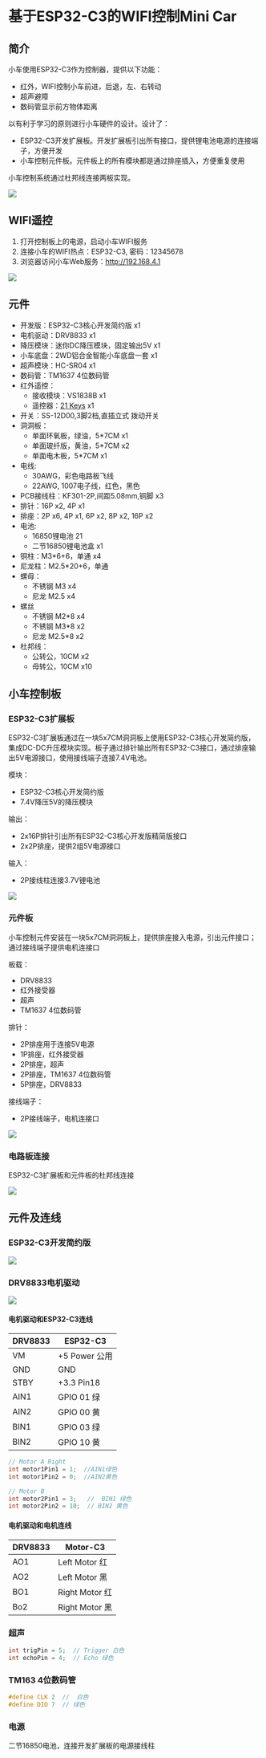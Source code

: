 # 基于ESP32-C3的WIFI控制Mini Car

## 简介

小车使用ESP32-C3作为控制器，提供以下功能：

* 红外，WIFI控制小车前进，后退，左、右转动
* 超声避障
* 数码管显示前方物体距离

以有利于学习的原则进行小车硬件的设计。设计了：

* ESP32-C3开发扩展板。开发扩展板引出所有接口，提供锂电池电源的连接端子，方便开发
* 小车控制元件板。元件板上的所有模块都是通过排座插入，方便重复使用

小车控制系统通过杜邦线连接两板实现。

![](img/mini_car.jpg)

## WIFI遥控

1. 打开控制板上的电源，启动小车WIFI服务
2. 连接小车的WIFI热点：ESP32-C3,  密码：12345678
3. 浏览器访问小车Web服务：http://192.168.4.1

![](img/web.jpg)

## 元件

* 开发版：ESP32-C3核心开发简约版 x1
* 电机驱动：DRV8833 x1
* 降压模块：迷你DC降压模块，固定输出5V x1
* 小车底盘：2WD铝合金智能小车底盘一套 x1
* 超声模块：HC-SR04 x1
* 数码管：TM1637 4位数码管
* 红外遥控：
  * 接收模块：VS1838B x1
  * 遥控器：[21 Keys](https://hobbycomponents.com/wired-wireless/464-low-profile-21-button-infrared-ir-remote)  x1
* 开关：SS-12D00,3脚2档,直插立式 拨动开关
* 洞洞板： 
    * 单面环氧板，绿油，5*7CM x1
    * 单面玻纤版，黄油，5*7CM x2
    * 单面电木板，5*7CM x1
* 电线:  
   * 30AWG，彩色电路板飞线
   * 22AWG, 1007电子线，红色，黑色
* PCB接线柱：KF301-2P,间距5.08mm,铜脚 x3
* 排针：16P  x2, 4P x1
* 排座：2P x6, 4P x1, 6P x2, 8P x2,  16P x2
* 电池:
   * 16850锂电池 21
   * 二节16850锂电池盒 x1
* 铜柱：M3*6+6，单通 x4
* 尼龙柱：M2.5*20+6，单通
* 螺母：
  * 不锈钢 M3  x4 
  *  尼龙 M2.5 x4
* 螺丝
  * 不锈钢 M2*8 x4
  * 不锈钢 M3*8 x2
  * 尼龙 M2.5*8 x2
* 杜邦线：
  * 公转公，10CM x2
  * 母转公，10CM x10

## 小车控制板

### ESP32-C3扩展板

ESP32-C3扩展板通过在一块5x7CM洞洞板上使用ESP32-C3核心开发简约版，集成DC-DC升压模块实现。板子通过排针输出所有ESP32-C3接口，通过排座输出5V电源接口，使用接线端子连接7.4V电池。

模块：
 * ESP32-C3核心开发简约版
 * 7.4V降压5V的降压模块

输出：
  * 2x16P排针引出所有ESP32-C3核心开发版精简版接口
  * 2x2P排座，提供2组5V电源接口 

输入：
  * 2P接线柱连接3.7V锂电池

 ![](img/minicar_board_esp32_c3.jpg)   

### 元件板

小车控制元件安装在一块5x7CM洞洞板上，提供排座接入电源，引出元件接口；通过接线端子提供电机连接口

板载：
  * DRV8833
  * 红外接受器
  * 超声
  * TM1637 4位数码管

排针：
  * 2P排座用于连接5V电源
  * 1P排座，红外接受器
  * 2P排座，超声
  * 2P排座，TM1637 4位数码管
  * 5P排座，DRV8833

接线端子：
  * 2P接线端子，电机连接口

![](img/minicar_board_components.jpg)   

### 电路板连接

ESP32-C3扩展板和元件板的杜邦线连接

![](img/minicar_linked_lines.jpg)

## 元件及连线

### ESP32-C3开发简约版

![](img/esp32-c3.jpg)

### DRV8833电机驱动

![](img/DRV8833_Pinout.jpg)

#### 电机驱动和ESP32-C3连线

| DRV8833      |  ESP32-C3       |  
|--------------|-----------------|
| VM           |  +5 Power  公用 |  
| GND          |  GND            | 
| STBY         |  +3.3  Pin18    |
| AIN1         |  GPIO 01 绿     | 
| AIN2         |  GPIO 00 黄     |
| BIN1         |  GPIO 03  绿    |
| BIN2         |  GPIO 10 黄     |

```c
// Motor A Right
int motor1Pin1 = 1;  //AIN1绿色
int motor1Pin2 = 0;  //AIN2黄色

// Motor B
int motor2Pin1 = 3;   //  BIN1 绿色
int motor2Pin2 = 10;  // BIN2 黄色
```

#### 电机驱动和电机连线

| DRV8833    |  Motor-C3       |  
|------------|-----------------|
| AO1        |  Left Motor 红  | 
| AO2        |  Left Motor 黑  |
| BO1        |  Right Motor 红 |
| Bo2        |  Right Motor 黑 |

### 超声

```c
int trigPin = 5;  // Trigger 白色
int echoPin = 4;  // Echo 绿色
```

### TM163 4位数码管

```c
#define CLK 2  //  白色
#define DIO 7  // 绿色
```

### 电源

二节16850电池，连接开发扩展板的电源接线柱


                        

